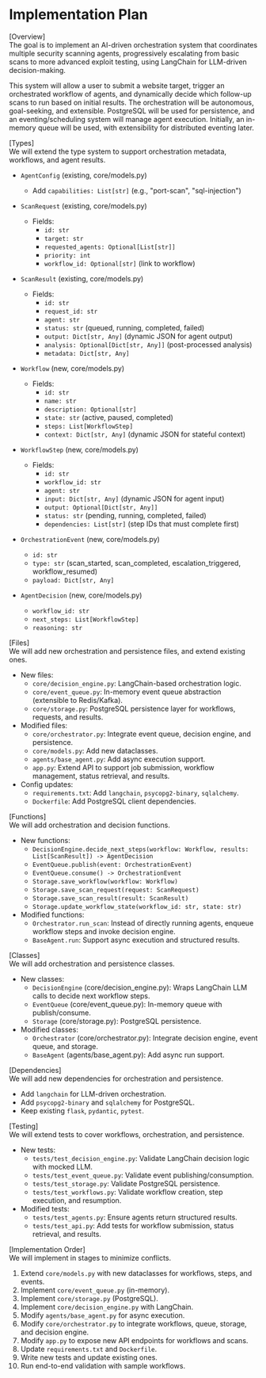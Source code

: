 # Implementation Plan

[Overview]  
The goal is to implement an AI-driven orchestration system that coordinates multiple security scanning agents, progressively escalating from basic scans to more advanced exploit testing, using LangChain for LLM-driven decision-making.  

This system will allow a user to submit a website target, trigger an orchestrated workflow of agents, and dynamically decide which follow-up scans to run based on initial results. The orchestration will be autonomous, goal-seeking, and extensible. PostgreSQL will be used for persistence, and an eventing/scheduling system will manage agent execution. Initially, an in-memory queue will be used, with extensibility for distributed eventing later.

[Types]  
We will extend the type system to support orchestration metadata, workflows, and agent results.  

- `AgentConfig` (existing, core/models.py)  
  - Add `capabilities: List[str]` (e.g., "port-scan", "sql-injection")  

- `ScanRequest` (existing, core/models.py)  
  - Fields:  
    - `id: str`  
    - `target: str`  
    - `requested_agents: Optional[List[str]]`  
    - `priority: int`  
    - `workflow_id: Optional[str]` (link to workflow)  

- `ScanResult` (existing, core/models.py)  
  - Fields:  
    - `id: str`  
    - `request_id: str`  
    - `agent: str`  
    - `status: str` (queued, running, completed, failed)  
    - `output: Dict[str, Any]` (dynamic JSON for agent output)  
    - `analysis: Optional[Dict[str, Any]]` (post-processed analysis)  
    - `metadata: Dict[str, Any]`  

- `Workflow` (new, core/models.py)  
  - Fields:  
    - `id: str`  
    - `name: str`  
    - `description: Optional[str]`  
    - `state: str` (active, paused, completed)  
    - `steps: List[WorkflowStep]`  
    - `context: Dict[str, Any]` (dynamic JSON for stateful context)  

- `WorkflowStep` (new, core/models.py)  
  - Fields:  
    - `id: str`  
    - `workflow_id: str`  
    - `agent: str`  
    - `input: Dict[str, Any]` (dynamic JSON for agent input)  
    - `output: Optional[Dict[str, Any]]`  
    - `status: str` (pending, running, completed, failed)  
    - `dependencies: List[str]` (step IDs that must complete first)  

- `OrchestrationEvent` (new, core/models.py)  
  - `id: str`  
  - `type: str` (scan_started, scan_completed, escalation_triggered, workflow_resumed)  
  - `payload: Dict[str, Any]`  

- `AgentDecision` (new, core/models.py)  
  - `workflow_id: str`  
  - `next_steps: List[WorkflowStep]`  
  - `reasoning: str`  

[Files]  
We will add new orchestration and persistence files, and extend existing ones.  

- New files:  
  - `core/decision_engine.py`: LangChain-based orchestration logic.  
  - `core/event_queue.py`: In-memory event queue abstraction (extensible to Redis/Kafka).  
  - `core/storage.py`: PostgreSQL persistence layer for workflows, requests, and results.  
- Modified files:  
  - `core/orchestrator.py`: Integrate event queue, decision engine, and persistence.  
  - `core/models.py`: Add new dataclasses.  
  - `agents/base_agent.py`: Add async execution support.  
  - `app.py`: Extend API to support job submission, workflow management, status retrieval, and results.  
- Config updates:  
  - `requirements.txt`: Add `langchain`, `psycopg2-binary`, `sqlalchemy`.  
  - `Dockerfile`: Add PostgreSQL client dependencies.  

[Functions]  
We will add orchestration and decision functions.  

- New functions:  
  - `DecisionEngine.decide_next_steps(workflow: Workflow, results: List[ScanResult]) -> AgentDecision`  
  - `EventQueue.publish(event: OrchestrationEvent)`  
  - `EventQueue.consume() -> OrchestrationEvent`  
  - `Storage.save_workflow(workflow: Workflow)`  
  - `Storage.save_scan_request(request: ScanRequest)`  
  - `Storage.save_scan_result(result: ScanResult)`  
  - `Storage.update_workflow_state(workflow_id: str, state: str)`  
- Modified functions:  
  - `Orchestrator.run_scan`: Instead of directly running agents, enqueue workflow steps and invoke decision engine.  
  - `BaseAgent.run`: Support async execution and structured results.  

[Classes]  
We will add orchestration and persistence classes.  

- New classes:  
  - `DecisionEngine` (core/decision_engine.py): Wraps LangChain LLM calls to decide next workflow steps.  
  - `EventQueue` (core/event_queue.py): In-memory queue with publish/consume.  
  - `Storage` (core/storage.py): PostgreSQL persistence.  
- Modified classes:  
  - `Orchestrator` (core/orchestrator.py): Integrate decision engine, event queue, and storage.  
  - `BaseAgent` (agents/base_agent.py): Add async run support.  

[Dependencies]  
We will add new dependencies for orchestration and persistence.  

- Add `langchain` for LLM-driven orchestration.  
- Add `psycopg2-binary` and `sqlalchemy` for PostgreSQL.  
- Keep existing `flask`, `pydantic`, `pytest`.  

[Testing]  
We will extend tests to cover workflows, orchestration, and persistence.  

- New tests:  
  - `tests/test_decision_engine.py`: Validate LangChain decision logic with mocked LLM.  
  - `tests/test_event_queue.py`: Validate event publishing/consumption.  
  - `tests/test_storage.py`: Validate PostgreSQL persistence.  
  - `tests/test_workflows.py`: Validate workflow creation, step execution, and resumption.  
- Modified tests:  
  - `tests/test_agents.py`: Ensure agents return structured results.  
  - `tests/test_api.py`: Add tests for workflow submission, status retrieval, and results.  

[Implementation Order]  
We will implement in stages to minimize conflicts.  

1. Extend `core/models.py` with new dataclasses for workflows, steps, and events.  
2. Implement `core/event_queue.py` (in-memory).  
3. Implement `core/storage.py` (PostgreSQL).  
4. Implement `core/decision_engine.py` with LangChain.  
5. Modify `agents/base_agent.py` for async execution.  
6. Modify `core/orchestrator.py` to integrate workflows, queue, storage, and decision engine.  
7. Modify `app.py` to expose new API endpoints for workflows and scans.  
8. Update `requirements.txt` and `Dockerfile`.  
9. Write new tests and update existing ones.  
10. Run end-to-end validation with sample workflows.
